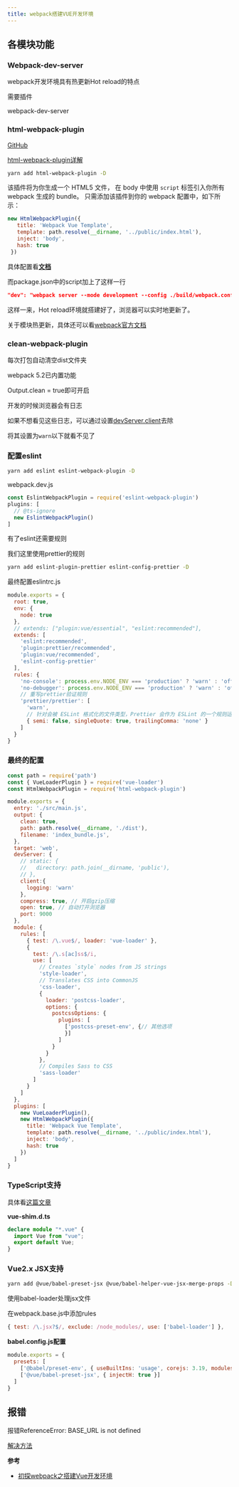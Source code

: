 ```yaml
---
title: webpack搭建VUE开发环境
---
```


## 各模块功能

### Webpack-dev-server

webpack开发环境具有热更新Hot reload的特点

需要插件

webpack-dev-server

### html-webpack-plugin

[GitHub](https://github.com/jantimon/html-webpack-plugin#configuration)

[html-webpack-plugin详解](https://www.cnblogs.com/wonyun/p/6030090.html)

```sh
yarn add html-webpack-plugin -D
```

该插件将为你生成一个 HTML5 文件， 在 body 中使用 `script` 标签引入你所有 webpack 生成的 bundle。 只需添加该插件到你的 webpack 配置中，如下所示：

```js
new HtmlWebpackPlugin({
   title: 'Webpack Vue Template',
   template: path.resolve(__dirname, '../public/index.html'),
   inject: 'body',
   hash: true
 })
```

具体配置看[**文档**](https://github.com/jantimon/html-webpack-plugin#configuration)

而package.json中的script加上了这样一行

```json
"dev": "webpack server --mode development --config ./build/webpack.config.js -o dist",
```

这样一来，Hot reload环境就搭建好了，浏览器可以实时地更新了。

关于模块热更新，具体还可以看[webpack官方文档](https://webpack.docschina.org/guides/hot-module-replacement/)



### clean-webpack-plugin

每次打包自动清空dist文件夹

webpack 5.2已内置功能

Output.clean = true即可开启

开发的时候浏览器会有日志

如果不想看见这些日志，可以通过设置[devServer.client](https://webpack.docschina.org/configuration/dev-server/#devserverclient)去除

将其设置为`warn`以下就看不见了

### 配置eslint

```sh
yarn add eslint eslint-webpack-plugin -D
```

webpack.dev.js

```js
const EslintWebpackPlugin = require('eslint-webpack-plugin')
plugins: [
  // @ts-ignore
  new EslintWebpackPlugin()
]
```



有了eslint还需要规则

我们这里使用prettier的规则

```sh
yarn add eslint-plugin-prettier eslint-config-prettier -D
```

最终配置eslintrc.js

```js
module.exports = {
  root: true,
  env: {
    node: true
  },
  // extends: ["plugin:vue/essential", "eslint:recommended"],
  extends: [
    'eslint:recommended',
    'plugin:prettier/recommended',
    'plugin:vue/recommended',
    'eslint-config-prettier'
  ],
  rules: {
    'no-console': process.env.NODE_ENV === 'production' ? 'warn' : 'off',
    'no-debugger': process.env.NODE_ENV === 'production' ? 'warn' : 'off',
    // 重写prettier验证规则
    'prettier/prettier': [
      'warn',
      // 针对会被 ESLint 格式化的文件类型，Prettier 会作为 ESLint 的一个规则运行并格式化文件，因此需要添加如下配置
      { semi: false, singleQuote: true, trailingComma: 'none' }
    ]
  }
}
```



### 最终的配置

```js
const path = require('path')
const { VueLoaderPlugin } = require('vue-loader')
const HtmlWebpackPlugin = require('html-webpack-plugin')

module.exports = {
  entry: './src/main.js',
  output: {
    clean: true,
    path: path.resolve(__dirname, './dist'),
    filename: 'index_bundle.js',
  },
  target: 'web',
  devServer: {
    // static: {
    //   directory: path.join(__dirname, 'public'),
    // },
    client:{
      logging: 'warn'
    },
    compress: true, // 开启gzip压缩
    open: true, // 自动打开浏览器
    port: 9000
  },
  module: {
    rules: [
      { test: /\.vue$/, loader: 'vue-loader' },
      {
        test: /\.s[ac]ss$/i,
        use: [
          // Creates `style` nodes from JS strings
          'style-loader',
          // Translates CSS into CommonJS
          'css-loader',
          {
            loader: 'postcss-loader',
            options: {
              postcssOptions: {
                plugins: [
                  ['postcss-preset-env', {// 其他选项
                  }]
                ]
              }
            }
          },
          // Compiles Sass to CSS
          'sass-loader'
        ]
      }
    ]
  },
  plugins: [
    new VueLoaderPlugin(),
    new HtmlWebpackPlugin({
      title: 'Webpack Vue Template',
      template: path.resolve(__dirname, '../public/index.html'),
      inject: 'body',
      hash: true
    })
  ]
}
```



### TypeScript支持

具体看[这篇文章](https://segmentfault.com/a/1190000011853167)

**vue-shim.d.ts**

```ts
declare module "*.vue" {
  import Vue from "vue";
  export default Vue;
}
```



### Vue2.x JSX支持

```sh
yarn add @vue/babel-preset-jsx @vue/babel-helper-vue-jsx-merge-props -D
```



使用babel-loader处理jsx文件

在webpack.base.js中添加rules

```js
{ test: /\.jsx?$/, exclude: /node_modules/, use: ['babel-loader'] },
```

**babel.config.js配置**

```js
module.exports = {
  presets: [
    ['@babel/preset-env', { useBuiltIns: 'usage', corejs: 3.19, modules: false }],
    ['@vue/babel-preset-jsx', { injectH: true }]
  ]
}
```







## 报错

报错ReferenceError: BASE_URL is not defined

[解决方法](https://blog.csdn.net/gxgalaxy/article/details/105302225)



**参考**

- [初探webpack之搭建Vue开发环境](https://www.cnblogs.com/WindrunnerMax/p/15419190.html)

